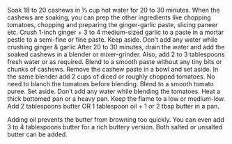  Soak 18 to 20 cashews in ⅓ cup hot water for 20 to 30 minutes.
  When the cashews are soaking, you can prep the other ingredients like chopping tomatoes, chopping and preparing the ginger-garlic paste, slicing paneer etc.
 Crush 1-inch ginger + 3 to 4 medium-sized garlic to a paste in a mortar pestle to a semi-fine or fine paste. Keep aside. Don’t add any water while crushing ginger & garlic
  After 20 to 30 minutes, drain the water and add the soaked cashews in a blender or mixer-grinder. Also, add 2 to 3 tablespoons fresh water or as required.
  Blend to a smooth paste without any tiny bits or chunks of cashews. Remove the cashew paste in a bowl and set aside.
  In the same blender add 2 cups of diced or roughly chopped tomatoes. No need to blanch the tomatoes before blending.
  Blend to a smooth tomato puree. Set aside. Don’t add any water while blending the tomatoes.
  Heat a thick bottomed pan or a heavy pan. Keep the flame to a low or medium-low. Add 2 tablespoons butter OR 1 tablespoon oil + 1 or 2 tbsp butter in a pan.

Adding oil prevents the butter from browning too quickly. You can even add 3 to 4 tablespoons butter for a rich buttery version. Both salted or unsalted butter can be added.